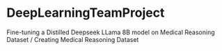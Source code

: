 # DeepLearningTeamProject
Fine-tuning a Distilled Deepseek LLama 8B model on Medical Reasoning Dataset / Creating Medical Reasoning Dataset
